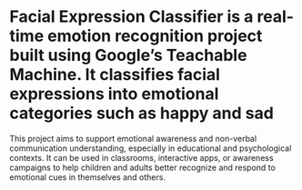 # Facial Expression Classifier is a real-time emotion recognition project built using Google’s Teachable Machine. It classifies facial expressions into emotional categories such as happy and sad

This project aims to support emotional awareness and non-verbal communication understanding, especially in educational and psychological contexts. It can be used in classrooms, interactive apps, or awareness campaigns to help children and adults better recognize and respond to emotional cues in themselves and others.

